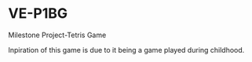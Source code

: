 # VE-P1BG
Milestone Project-Tetris Game

Inpiration of this game is due to it being a game played during childhood.